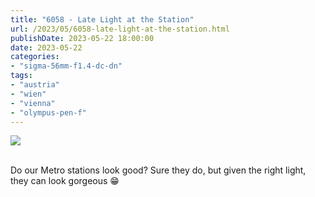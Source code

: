 ```yaml
---
title: "6058 - Late Light at the Station"
url: /2023/05/6058-late-light-at-the-station.html
publishDate: 2023-05-22 18:00:00
date: 2023-05-22
categories:
- "sigma-56mm-f1.4-dc-dn"
tags:
- "austria"
- "wien"
- "vienna"
- "olympus-pen-f"
---
```

<div class="container">
<div class="center"><a target="_blank" href="https://d25zfm9zpd7gm5.cloudfront.net/1200x1200/2020/20200112_160537_lr.jpg"><img class="webfeedsFeaturedVisual" src="https://d25zfm9zpd7gm5.cloudfront.net/0600x0600/2020/20200112_160537_lr.jpg" /></a></div>
</div>
<br />

Do our Metro stations look good? Sure they do, but given the
right light, they can look gorgeous :grin:
